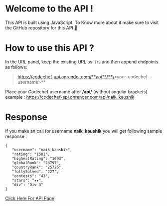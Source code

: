 # Welcome to the API !
This API is built using JavaScript. To Know more about it make sure to visit the GitHub repository for this API [🔗](https://github.com/naik-kaushik/CodeChef-API)


# How to use this API ?

In the URL panel, keep the existing URL as it is and then append endpoints as follows:
>https://codechef-api.onrender.com/**api**/**\<your-codechef-username\>**

Place your Codechef username after **/api/** (without angular brackets)
example : https://codechef-api.onrender.com/api/naik_kaushik

# Response
If you make an call for username **naik_kaushik** you will get following sample response :

    {
       "username": "naik_kaushik",
       "rating": "1581",
       "highestRating": "1603",
	   "globalRank": "28797",
       "countryRank": "25726",
       "fullySolved": "227",
       "contests": "43",
       "stars": "★★",
       "div": "Div 3"
    }

[Click Here For API Page](https://codechef-api.onrender.com/)
